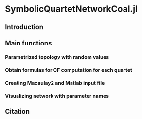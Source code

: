 # SymbolicQuartetNetworkCoal.jl

## Introduction

## Main functions
### Parametrized topology with random values

### Obtain formulas for CF computation for each quartet

### Creating Macaulay2 and Matlab input file

### Visualizing network with parameter names

## Citation